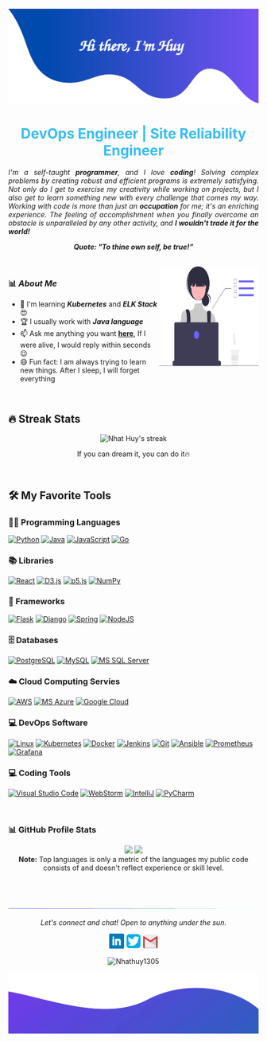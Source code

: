 ![alt text](./images/header.svg)

<!--<p align="center">
<!--   <img src="https://readme-typing-svg.herokuapp.com?lines=Computer+Science+Student;DevOps+Engineer;Cloud%20Enthusiastic&center=true&width=380&height=45"> <h1 align="center">DevOps Engineer</h1></p> -->

<h1 align="center" style="color: #36BCF7FF">DevOps Engineer | Site Reliability Engineer</h1>

<p align="justify">
  <em>
	  I'm a self-taught <b>programmer</b>, and I love <b>coding</b>! Solving complex problems by creating robust and efficient programs is extremely satisfying. Not only do I get to exercise my creativity while working on projects, but I also get to learn something new with every challenge that comes my way. Working with code is more than just an <b>occupation</b> for me; it's an enriching experience. The feeling of accomplishment when you finally overcome an obstacle is unparalleled by any other activity, and <b>I wouldn't trade it for the world! </b> 
  </em> 
  <br>
</p>
<p align="center">
	<b><i>Quote: "To thine own self, be true!”</i></b>
</p>

<br>

<img align="right" width=200px height=200px alt="side_sticker" src="./images/profile_dev.svg" />

### 📊 ***About Me***

* 🌱 I'm learning ***Kubernetes*** and ***ELK Stack*** 😍
* 🏆 I usually work with ***Java language***
* 📫 Ask me anything you want [**here**](https://github.com/Nhathuy1305/Nhathuy1305/issues), If I were alive, I would reply within seconds 😉
* 😄 Fun fact: I am always trying to learn new things. After I sleep, I will forget everything

<br>

## 🔥 Streak Stats
<p align="center">
    <img title="🔥 Burn like HUY" alt="Nhat Huy's streak" src="https://github-readme-streak-stats.herokuapp.com/?user=Nhathuy1305&theme=monokai-metallian&hide_border=true"/>
  <p align="center"> If you can dream it, you can do it🔥 </p>
</p>

<br>

## 🛠️ My Favorite Tools

### 👨‍💻 Programming Languages
<p>
     <a href="https://github.com/search?q=user%3ANhatHuy1305+is%3Arepo+language%3Apython"><img alt="Python" src="https://img.shields.io/badge/Python%20-%2314354C.svg?logo=python&logoColor=white"></a>	
    <a href="https://github.com/search?q=user%3ANhatHuy1305+is%3Arepo+language%3Ajava"><img alt="Java" src="https://img.shields.io/badge/Java-%23007396.svg?logo=openjdk&logoColor=white"></a>
    <a href="https://github.com/search?q=user%3ANhatHuy1305+is%3Arepo+language%3Ajavascript"><img alt="JavaScript" src="https://img.shields.io/badge/JavaScript%20-grey.svg?logo=javascript&logoColor=white"></a>
    <a href="https://github.com/search?q=user%3ANhatHuy1305+is%3Arepo+language%3Ago"><img alt="Go" src="https://img.shields.io/badge/Golang-%23430098.svg?logo=go&logoColor=white"></a>
<!--     <a href="https://github.com/search?q=user%3ANhatHuy1305+is%3Arepo+language%3Acpp"><img alt="C++" src="https://img.shields.io/badge/C++%20-%2400599C.svg?logo=c%2B%2B&logoColor=white"></a> -->
<!--     <a href="https://github.com/search?q=user%3ANhatHuy1305+is%3Arepo+language%3Ahtml"><img alt="HTML" src="https://img.shields.io/badge/HTML%20-%23E34F26.svg?logo=html5&logoColor=white"></a>
    <a href="https://github.com/search?q=user%3ANhatHuy1305+is%3Arepo+language%3Acss"><img alt="CSS" src="https://img.shields.io/badge/CSS%20-%231572B6.svg?logo=css3&logoColor=white"></a> -->
   
<!--     <a href="https://github.com/search?q=user%3ANhatHuy1305+is%3Arepo+language%3Asql"><img alt="SQL" src="https://img.shields.io/badge/SQL%20-%23025E8C.svg?logo=mysql&logoColor=white"></a> -->

### 📚 Libraries

<p>
    <a href="#"><img alt="React" src="https://img.shields.io/badge/React%20-%2321232a.svg?logo=react&logoColor=%2361DAFB"></a>
    <a href="#"><img alt="D3.js" src="https://img.shields.io/badge/D3.js-%2020532a.svg?logo=d3.js&logoColor=white"></a>
    <a href="#"><img alt="p5.js" src="https://img.shields.io/badge/p5.js-%23F7DF1E.svg?logo=p5dotjs&logoColor=blue"></a>
    <a href="#"><img alt="NumPy" src="https://img.shields.io/badge/Numpy%20-%23430098.svg?logo=numpy&logoColor=white"></a>
</p>

### 🧰 Frameworks
<p>
    <a href="#"><img alt="Flask" src="https://img.shields.io/badge/Flask%20-%2321232a.svg?logo=flask&logoColor=red"></a>
    <a href="#"><img alt="Django" src="https://img.shields.io/badge/Django%20-blue.svg?logo=django&logoColor=white"></a>
    <a href="#"><img alt="Spring" src="https://img.shields.io/badge/Spring%20-grey.svg?logo=spring&logoColor=%green"></a>
    <a href="https://github.com/search?q=user%3ANhatHuy1305+is%3Arepo+language%3Ajavascript"><img alt="NodeJS" src="https://img.shields.io/badge/Node.js%20-%2343853D.svg?logo=node.js&logoColor=white"></a>
</p>

### 🗄️ Databases

<p>
    <a href="#"><img alt="PostgreSQL" src="https://img.shields.io/badge/PostgreSQL%20-%23430098.svg?logo=postgresql&logoColor=white"></a>
    <a href="#"><img alt="MySQL" src="https://img.shields.io/badge/MySQL-%24430098.svg?logo=mysql&logoColor=white"></a>
    <a href="#"><img alt="MS SQL Server" src="https://img.shields.io/badge/Microsoft%20SQL%20Server-%2300f.svg?logo=microsoftsqlserver&logoColor=white"></a>
</p>

### ☁️ Cloud Computing Servies

<p>
    <a href="#"><img alt="AWS" src="https://img.shields.io/badge/Amazon%20Web%20Services-%23FF9900.svg?logo=amazon-aws&logoColor=white"></a>
    <a href="#"><img alt="MS Azure" src="https://img.shields.io/badge/Microsoft%20Azure%20-%230072C6.svg?logo=microsoftazure&logoColor=white"></a>
    <a href="#"><img alt="Google Cloud" src ="https://img.shields.io/badge/Google%20Cloud%20Platform-%234285F4.svg?logo=google-cloud&logoColor=white"></a>
</p>

### 💻 DevOps Software

<p>
    <a href="#"><img alt="Linux" src="https://img.shields.io/badge/Linux-3333ff?logo=linux&logoColor=white"></a>
    <a href="#"><img alt="Kubernetes" src="https://img.shields.io/badge/Kubernetes%20-%23326ce5.svg?logo=kubernetes&logoColor=white"></a>
    <a href="#"><img alt="Docker" src="https://img.shields.io/badge/docker-cc0066?logo=docker&logoColor=white"></a>
    <a href="#"><img alt="Jenkins" src="https://img.shields.io/badge/Jenkins%20-%25F05033.svg?logo=jenkins&logoColor=white"></a>
    <a href="#"><img alt="Git" src="https://img.shields.io/badge/Git%20-%23F05033.svg?logo=git&logoColor=white"></a>
    <a href="#"><img alt="Ansible" src="https://img.shields.io/badge/Ansible%20-%231A1918.svg?logo=ansible&logoColor=white"></a>
    <a href="#"><img alt="Prometheus" src="https://img.shields.io/badge/Prometheus%20-E6522C?logo=prometheus&logoColor=white"></a>
    <a href="#"><img alt="Grafana" src="https://img.shields.io/badge/Grafana%20-%23F46800.svg?logo=grafana&logoColor=white"></a>
</p>

### 💻 Coding Tools

<p>
    <a href="#"><img alt="Visual Studio Code" src="https://img.shields.io/badge/Visual%20Studio%20Code-0078d7.svg?logo=visual-studio-code&logoColor=white"></a>
    <a href="#"><img alt="WebStorm" src="https://img.shields.io/badge/WebStorm-ff8000.svg?logo=webstorm&logoColor=white"></a>
    <a href="#"><img alt="IntelliJ" src="https://img.shields.io/badge/IntelliJ%20IDEA-4c0099.svg?logo=intellijidea&logoColor=white"></a>
    <a href="#"><img alt="PyCharm" src="https://img.shields.io/badge/PyCharm-ff66ff.svg?logo=pycharm&logoColor=white"></a>
</p>

<br>

### 📊 GitHub Profile Stats

<p align="center">
  <img height="190em" src="https://github-readme-stats-eight-theta.vercel.app/api?username=Nhathuy1305&show_icons=true&count_private=true&theme=react&hide_border=true&bg_color=1F222E&title_color=F85D7F&icon_color=F8D866"/>
  <img height="190em" src="https://github-readme-stats-eight-theta.vercel.app/api/top-langs/?username=Nhathuy1305&layout=compact&langs_count=8&theme=react&hide_border=true&bg_color=1F222E&title_color=F85D7F&icon_color=F8D866"/>
<br>
<b>Note:</b> Top languages is only a metric of the languages my public code consists of and doesn't reflect experience or skill level.
</p>

<br><br>


![divider](./images/divider.gif)

<p align="center">
  <i>Let's connect and chat! Open to anything under the sun.</i>

  <p align="center">
	<code><a href="https://www.linkedin.com/in/nhathuy1305/?fbclid=IwAR16BsR6yG_TIjfz-Z7SkDHCdfK6o7qLhlExchUXPwXWwbtrnge8aKQraEY"><img width="30px" src="./images/linkedin.png" title="Linkedin"/></a></code>
	<code><a href="https://twitter.com/Nhathuy1305"><img width="30px" src="./images/twitter.png" title="Twitter"/></a></code>
	<code><a href="mailto:dangnhathuy.work@gmail.com"><img width="30px" src="./images/gmail.png" title="Gmail"/></a></code>
  </p>

  <p align="center">
      <img src="https://komarev.com/ghpvc/?username=Nhathuy1305&label=Profile+Views" alt="Nhathuy1305" />
  </p>
</p>

![alt text](./images/footer.svg)
